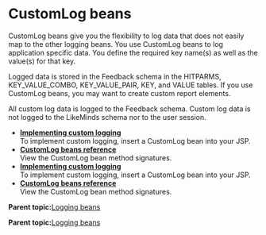# CustomLog beans 

CustomLog beans give you the flexibility to log data that does not easily map to the other logging beans. You use CustomLog beans to log application specific data. You define the required key name\(s\) as well as the value\(s\) for that key.

Logged data is stored in the Feedback schema in the HITPARMS, KEY\_VALUE\_COMBO, KEY\_VALUE\_PAIR, KEY, and VALUE tables. If you use CustomLog beans, you may want to create custom report elements.

All custom log data is logged to the Feedback schema. Custom log data is not logged to the LikeMinds schema nor to the user session.

-   **[Implementing custom logging ](../pzn/pzn_implement_custom_logging.md)**  
To implement custom logging, insert a CustomLog bean into your JSP.
-   **[CustomLog beans reference ](../pzn/pzn_customlog_beans_reference.md)**  
View the CustomLog bean method signatures.
-   **[Implementing custom logging ](../pzn/pzn_implement_custom_logging.md)**  
To implement custom logging, insert a CustomLog bean into your JSP.
-   **[CustomLog beans reference ](../pzn/pzn_customlog_beans_reference.md)**  
View the CustomLog bean method signatures.

**Parent topic:**[Logging beans ](../pzn/pzn_logging_beans.md)

**Parent topic:**[Logging beans ](../pzn/pzn_logging_beans.md)

